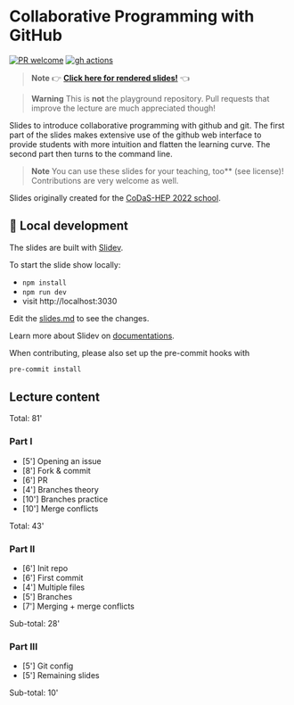 # Collaborative Programming with GitHub

[![PR welcome](https://img.shields.io/badge/PR-Welcome-%23FF8300.svg)](https://git-scm.com/book/en/v2/GitHub-Contributing-to-a-Project)
[![gh actions](https://github.com/klieret/collaborative-programming-github/actions/workflows/deploy.yml/badge.svg)](https://github.com/klieret/collaborative-programming-github/actions)

> **Note**
> 👉 [**Click here for rendered slides!**](https://klieret.github.io/collaborative-programming-github/) 👈

> **Warning**
> This is **not** the playground repository.
> Pull requests that improve the lecture are much appreciated though!

Slides to introduce collaborative programming with github and git.
The first part of the slides makes extensive use of the github web interface
to provide students with more intuition and flatten the learning curve.
The second part then turns to the command line.

> **Note**
> You can use these slides for your teaching, too** (see license)! Contributions are very welcome as well.

Slides originally created for the [CoDaS-HEP 2022 school](https://indico.cern.ch/event/1151367/).

## 🧰 Local development

The slides are built with [Slidev](https://github.com/slidevjs/slidev).

To start the slide show locally:

- `npm install`
- `npm run dev`
- visit http://localhost:3030

Edit the [slides.md](./slides.md) to see the changes.

Learn more about Slidev on [documentations](https://sli.dev/).

When contributing, please also set up the pre-commit hooks with

```bash
pre-commit install
```

## Lecture content

Total: 81'

### Part I

* [5'] Opening an issue
* [8'] Fork & commit
* [6'] PR
* [4'] Branches theory
* [10'] Branches practice
* [10'] Merge conflicts

Total: 43'

### Part II

* [6'] Init repo
* [6'] First commit
* [4'] Multiple files
* [5'] Branches
* [7'] Merging + merge conflicts

Sub-total: 28'

### Part III

* [5'] Git config
* [5'] Remaining slides

Sub-total: 10'
